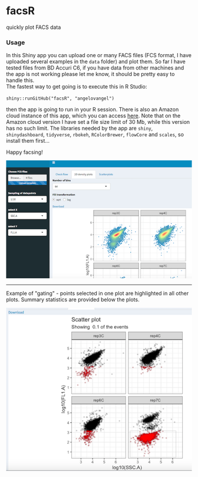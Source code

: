 # facsR
quickly plot FACS data

### Usage

In this Shiny app you can upload one or many FACS files (FCS format, I have uploaded several examples in the `data` folder) and plot them. So far I have tested files from BD Accuri C6, if you have data from other machines and the app is not working please let me know, it should be pretty easy to handle this.   
The fastest way to get going is to execute this in R Studio:

`shiny::runGitHub("facsR", "angelovangel")`

then the app is going to run in your R session. There is also an Amazon cloud instance of this app, which you can access [here](http://35.176.52.165/shiny/rstudio/facsR/). Note that on the Amazon cloud version I have set a file size limit of 30 Mb, while this version has no such limit.
The libraries needed by the app are `shiny`, `shinydashboard`, `tidyverse`, `rbokeh`, `RColorBrewer`, `flowCore` and `scales`, so install them first...

Happy facsing!

![](img/img1.png)   

***
Example of "gating" - points selected in one plot are highlighted in all other plots. Summary statistics are provided below the plots.


![](img/img2.png)

